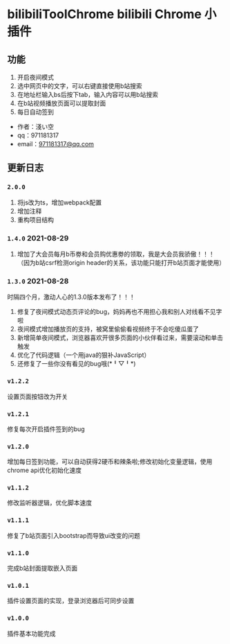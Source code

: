# bilibiliToolChrome bilibili Chrome 小插件

## 功能

1. 开启夜间模式
2. 选中网页中的文字，可以右键直接使用b站搜索
3. 在地址栏输入bs后按下tab，输入内容可以用b站搜索
4. 在b站视频播放页面可以提取封面
5. 每日自动签到

* 作者：淺い空
* qq：971181317
* email：971181317@qq.com

## 更新日志

### `2.0.0`

1. 将js改为ts，增加webpack配置
2. 增加注释
3. 重构项目结构

### `1.4.0` 2021-08-29

1. 增加了大会员每月b币劵和会员购优惠劵的领取，我是大会员我骄傲！！！（因为b站csrf检测origin header的关系，该功能只能打开b站页面才能使用）

### `1.3.0` 2021-08-28

时隔四个月，激动人心的1.3.0版本发布了！！！

1. 修复了夜间模式动态页评论的bug，妈妈再也不用担心我和别人对线看不见字啦
2. 夜间模式增加播放页的支持，被窝里偷偷看视频终于不会吃傻瓜蛋了
3. 新增简单夜间模式，浏览器喜欢开很多页面的小伙伴看过来，需要滚动和单击触发
4. 优化了代码逻辑（一个用java的狠补JavaScript）
5. 还修复了一些你没有看见的bug哦(\*╹▽╹\*)

### `v1.2.2`

设置页面按钮改为开关

### `v1.2.1`

修复每次开启插件签到的bug

### `v1.2.0`

增加每日签到功能，可以自动获得2硬币和辣条啦;修改初始化变量逻辑，使用chrome api优化初始化速度


### `v1.1.2`

修改监听器逻辑，优化脚本速度

### `v1.1.1`

修复了b站页面引入bootstrap而导致ui改变的问题

### `v1.1.0`

完成b站封面提取嵌入页面

### `v1.0.1`

插件设置页面的实现，登录浏览器后可同步设置

### `v1.0.0`

插件基本功能完成
